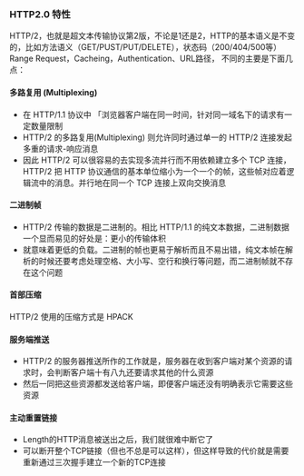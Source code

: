 ### HTTP2.0 特性
HTTP/2，也就是超文本传输协议第2版，不论是1还是2，HTTP的基本语义是不变的，比如方法语义（GET/PUST/PUT/DELETE），状态码（200/404/500等）
Range Request，Cacheing，Authentication、URL路径， 不同的主要是下面几点：

#### 多路复用 (Multiplexing)
- 在 HTTP/1.1 协议中 「浏览器客户端在同一时间，针对同一域名下的请求有一定数量限制
- HTTP/2 的多路复用(Multiplexing) 则允许同时通过单一的 HTTP/2 连接发起多重的请求-响应消息
- 因此 HTTP/2 可以很容易的去实现多流并行而不用依赖建立多个 TCP 连接，HTTP/2 把 HTTP 协议通信的基本单位缩小为一个一个的帧，这些帧对应着逻辑流中的消息。并行地在同一个 TCP 连接上双向交换消息

#### 二进制帧
- HTTP/2 传输的数据是二进制的。相比 HTTP/1.1 的纯文本数据，二进制数据一个显而易见的好处是：更小的传输体积
- 就意味着更低的负载。二进制的帧也更易于解析而且不易出错，纯文本帧在解析的时候还要考虑处理空格、大小写、空行和换行等问题，而二进制帧就不存在这个问题

#### 首部压缩
HTTP/2 使用的压缩方式是 HPACK

#### 服务端推送
- HTTP/2 的服务器推送所作的工作就是，服务器在收到客户端对某个资源的请求时，会判断客户端十有八九还要请求其他的什么资源
- 然后一同把这些资源都发送给客户端，即便客户端还没有明确表示它需要这些资源

#### 主动重置链接
- Length的HTTP消息被送出之后，我们就很难中断它了
- 可以断开整个TCP链接（但也不总是可以这样），但这样导致的代价就是需要重新通过三次握手建立一个新的TCP连接




